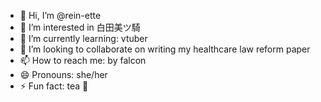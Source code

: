 - 👋 Hi, I’m @rein-ette
- 👀 I’m interested in 白田美ツ騎
- 🌱 I’m currently learning: vtuber
- 💞️ I’m looking to collaborate on writing my healthcare law reform paper
- 📫 How to reach me: by falcon
- 😄 Pronouns: she/her
- ⚡ Fun fact: tea 🌿

<!---
rein-ette/rein-ette is a ✨ special ✨ repository because its `README.md` (this file) appears on your GitHub profile.
You can click the Preview link to take a look at your changes.
--->
